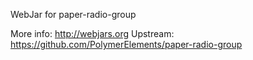 WebJar for paper-radio-group

More info: http://webjars.org
Upstream:  https://github.com/PolymerElements/paper-radio-group